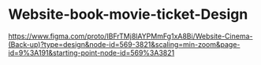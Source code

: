# Website-book-movie-ticket-Design

https://www.figma.com/proto/IBFrTMj8lAYPMmFg1xA8Bi/Website-Cinema-(Back-up)?type=design&node-id=569-3821&scaling=min-zoom&page-id=9%3A191&starting-point-node-id=569%3A3821
